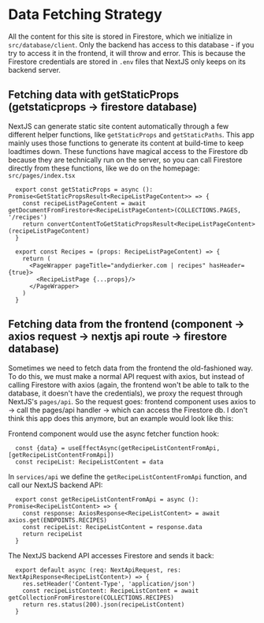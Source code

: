 # Data Fetching Strategy

All the content for this site is stored in Firestore, which we initialize in `src/database/client`. Only the backend has access to this database - if you try to access it in the frontend, it will throw and error. This is because the Firestore credentials are stored in `.env` files that NextJS only keeps on its backend server. 


## Fetching data with getStaticProps (getstaticprops -> firestore database)


NextJS can generate static site content automatically through a few different helper functions, like `getStaticProps` and `getStaticPaths`. This app mainly uses those functions to generate its content at build-time to keep loadtimes down. These functions have magical access to the Firestore db because they are technically run on the server, so you can call Firestore directly from these functions, like we do on the homepage: `src/pages/index.tsx`

```
  export const getStaticProps = async (): Promise<GetStaticPropsResult<RecipeListPageContent>> => {
    const recipeListPageContent = await getDocumentFromFirestore<RecipeListPageContent>(COLLECTIONS.PAGES, '/recipes')
    return convertContentToGetStaticPropsResult<RecipeListPageContent>(recipeListPageContent)
  }

  export const Recipes = (props: RecipeListPageContent) => {
    return (
      <PageWrapper pageTitle="andydierker.com | recipes" hasHeader={true}>
        <RecipeListPage {...props}/>
      </PageWrapper>
    )
  }
```


## Fetching data from the frontend (component -> axios request -> nextjs api route -> firestore database)


Sometimes we need to fetch data from the frontend the old-fashioned way. To do this, we must make a normal API request with axios, but instead of calling Firestore with axios (again, the frontend won't be able to talk to the database, it doesn't have the credentials), we proxy the request through NextJS's `pages/api`. So the request goes: frontend component uses axios to -> call the pages/api handler -> which can access the Firestore db. I don't think this app does this anymore, but an example would look like this:

Frontend component would use the async fetcher function hook:

```
  const {data} = useEffectAsync(getRecipeListContentFromApi, [getRecipeListContentFromApi])
  const recipeList: RecipeListContent = data
```

In `services/api` we define the `getRecipeListContentFromApi` function, and call our NextJS backend API:

```
  export const getRecipeListContentFromApi = async (): Promise<RecipeListContent> => {
    const response: AxiosResponse<RecipeListContent> = await axios.get(ENDPOINTS.RECIPES)
    const recipeList: RecipeListContent = response.data
    return recipeList
  }
```

The NextJS backend API accesses Firestore and sends it back:

```
  export default async (req: NextApiRequest, res: NextApiResponse<RecipeListContent>) => {
    res.setHeader('Content-Type', 'application/json')
    const recipeListContent: RecipeListContent = await getCollectionFromFirestore(COLLECTIONS.RECIPES)
    return res.status(200).json(recipeListContent)
  }
```